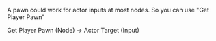 A pawn could work for actor inputs at most nodes. So you can use "Get Player Pawn"


Get Player Pawn (Node) -> Actor Target (Input)
